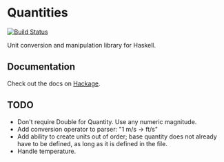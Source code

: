 # Quantities

[![Build Status](https://travis-ci.org/jdreaver/quantities.svg?branch=master)](https://travis-ci.org/jdreaver/quantities)

Unit conversion and manipulation library for Haskell.

## Documentation

Check out the docs on [Hackage](http://hackage.haskell.org/package/quantities).

## TODO

* Don't require Double for Quantity. Use any numeric magnitude.
* Add conversion operator to parser: "1 m/s -> ft/s"
* Add ability to create units out of order; base quantity does not
  already have to be defined, as long as it is defined in the file.
* Handle temperature.
